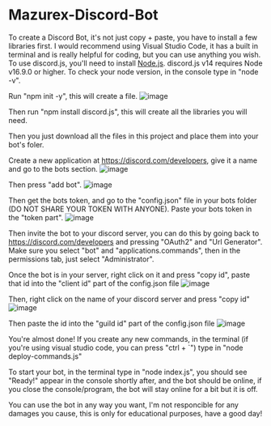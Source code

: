 # Mazurex-Discord-Bot

To create a Discord Bot, it's not just copy + paste, you have to install a few libraries first.
I would recommend using Visual Studio Code, it has a built in terminal and is really helpful for coding, but you can use anything you wish.
To use discord.js, you'll need to install [Node.js](https://nodejs.org/). discord.js v14 requires Node v16.9.0 or higher.
To check your node version, in the console type in "node -v".

Run "npm init -y", this will create a file.
![image](https://user-images.githubusercontent.com/93735179/204050756-c5708b13-736e-4f43-94ea-0370c4ec9b59.png)

Then run "npm install discord.js", this will create all the libraries you will need.

Then you just download all the files in this project and place them into your bot's foler.

Create a new application at https://discord.com/developers, give it a name and go to the bots section.
![image](https://user-images.githubusercontent.com/93735179/204051121-93b266e7-2207-4009-b34d-ea5c5856b4a2.png)

Then press "add bot".
![image](https://user-images.githubusercontent.com/93735179/204051197-8993f7e5-1738-47f6-ae8d-61e9f60e0e51.png)

Then get the bots token, and go to the "config.json" file in your bots folder  (DO NOT SHARE YOUR TOKEN WITH ANYONE).
Paste your bots token in the "token part".
![image](https://user-images.githubusercontent.com/93735179/204051409-09d9e52b-b294-4a9a-95f6-c79f7a9d59fc.png)

Then invite the bot to your discord server, you can do this by going back to https://discord.com/developers and pressing "OAuth2" and "Url Generator".
Make sure you select "bot" and "applications.commands", then in the permissions tab, just select "Administrator".

Once the bot is in your server, right click on it and press "copy id", paste that id into the "client id" part of the config.json file
![image](https://user-images.githubusercontent.com/93735179/204051658-ae80bbc2-205b-4745-b5d2-db02da11cdd9.png)

Then, right click on the name of your discord server and press "copy id"
![image](https://user-images.githubusercontent.com/93735179/204051717-b63f0fc3-9692-460e-9af0-82adaffc84e8.png)

Then paste the id into the "guild id" part of the config.json file
![image](https://user-images.githubusercontent.com/93735179/204051758-d68ab8ba-af62-4b53-a281-551c05902f41.png)

You're almost done! If you create any new commands, in the terminal (if you're using visual studio code, you can press "ctrl + `") type in "node deploy-commands.js"

To start your bot, in the terminal type in "node index.js", you should see "Ready!" appear in the console shortly after, and the bot should be online, if you close the console/program, the bot will stay online for a bit but it is off.

You can use the bot in any way you want, I'm not responcible for any damages you cause, this is only for educational purposes, have a good day!
